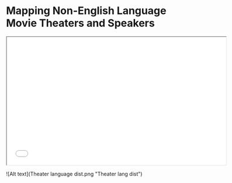 # Mapping Non-English Language Movie Theaters and Speakers

<iframe src="Theater language dist.png" height=350 width=600></iframe>

![Alt text](Theater language dist.png "Theater lang dist")


